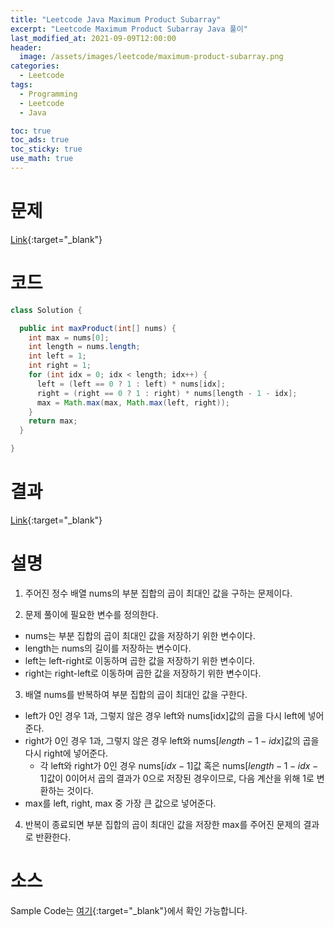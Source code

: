 ```yaml
---
title: "Leetcode Java Maximum Product Subarray"
excerpt: "Leetcode Maximum Product Subarray Java 풀이"
last_modified_at: 2021-09-09T12:00:00
header:
  image: /assets/images/leetcode/maximum-product-subarray.png
categories:
  - Leetcode
tags:
  - Programming
  - Leetcode
  - Java

toc: true
toc_ads: true
toc_sticky: true
use_math: true
---
```

# 문제
[Link](https://leetcode.com/problems/maximum-product-subarray/){:target="_blank"}

# 코드
```java
class Solution {

  public int maxProduct(int[] nums) {
    int max = nums[0];
    int length = nums.length;
    int left = 1;
    int right = 1;
    for (int idx = 0; idx < length; idx++) {
      left = (left == 0 ? 1 : left) * nums[idx];
      right = (right == 0 ? 1 : right) * nums[length - 1 - idx];
      max = Math.max(max, Math.max(left, right));
    }
    return max;
  }

}
```

# 결과
[Link](https://leetcode.com/submissions/detail/551796642/){:target="_blank"}

# 설명
1. 주어진 정수 배열 nums의 부분 집합의 곱이 최대인 값을 구하는 문제이다.

2. 문제 풀이에 필요한 변수를 정의한다.
- nums는 부분 집합의 곱이 최대인 값을 저장하기 위한 변수이다.
- length는 nums의 길이를 저장하는 변수이다.
- left는 left-right로 이동하며 곱한 값을 저장하기 위한 변수이다.
- right는 right-left로 이동하며 곱한 값을 저장하기 위한 변수이다.

3. 배열 nums를 반복하여 부분 집합의 곱이 최대인 값을 구한다.
- left가 0인 경우 1과, 그렇지 않은 경우 left와 nums[idx]값의 곱을 다시 left에 넣어준다.
- right가 0인 경우 1과, 그렇지 않은 경우 left와 nums[$length - 1 - idx$]값의 곱을 다시 right에 넣어준다.
  - 각 left와 right가 0인 경우 nums[$idx - 1$]값 혹은 nums[$length - 1 - idx - 1$]값이 0이어서 곱의 결과가 0으로 저장된 경우이므로, 다음 계산을 위해 1로 변환하는 것이다.
- max를 left, right, max 중 가장 큰 값으로 넣어준다.

4. 반복이 종료되면 부분 집합의 곱이 최대인 값을 저장한 max를 주어진 문제의 결과로 반환한다.

# 소스
Sample Code는 [여기](https://github.com/GracefulSoul/leetcode/blob/master/src/main/java/gracefulsoul/problems/MaximumProductSubarray.java){:target="_blank"}에서 확인 가능합니다.